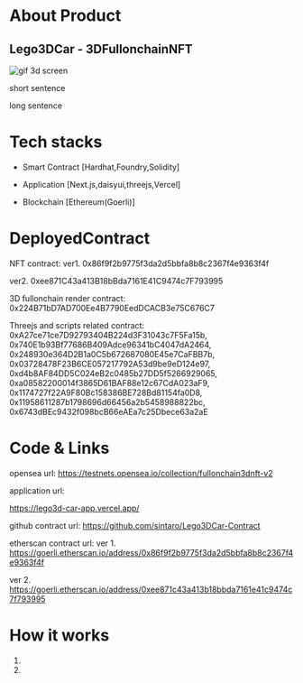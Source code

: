 # About Product

## Lego3DCar - 3DFullonchainNFT

![gif 3d screen](opensea.gif)

short sentence

long sentence

# Tech stacks

- Smart Contract [Hardhat,Foundry,Solidity]

- Application [Next.js,daisyui,threejs,Vercel]

- Blockchain [Ethereum(Goerli)]

# DeployedContract

NFT contract:
ver1.
0x86f9f2b9775f3da2d5bbfa8b8c2367f4e9363f4f

ver2.
0xee871C43a413B18bBda7161E41C9474c7F793995

3D fullonchain render contract:
0x224B71bD7AD700Ee4B7790EedDCACB3e75C676C7

Threejs and scripts related contract:
0xA27ce71ce7D92793404B224d3F31043c7F5Fa15b,
0x740E1b93Bf77686B409Adce96341bC4047dA2464,
0x248930e364D2B1a0C5b672687080E45e7CaFBB7b,
0x03728478F23B6CE057217792A53d9be9eD124e97,
0xd4b8AF84DD5C024eB2c0485b27DD5f5266929065,
0xa08582200014f3865D61BAF88e12c67CdA023aF9,
0x1174727f22A9F80Bc158386BE728Bd81154fa0D8,
0x11958611287b1798696d66456a2b5458988822bc,
0x6743dBEc9432f098bcB66eAEa7c25Dbece63a2aE

# Code & Links

opensea url:
https://testnets.opensea.io/collection/fullonchain3dnft-v2

application url:

https://lego3d-car-app.vercel.app/

github contract url:
https://github.com/sintaro/Lego3DCar-Contract

etherscan contract url:
ver 1.
https://goerli.etherscan.io/address/0x86f9f2b9775f3da2d5bbfa8b8c2367f4e9363f4f

ver 2.
https://goerli.etherscan.io/address/0xee871c43a413b18bbda7161e41c9474c7f793995

# How it works

1.
2.

